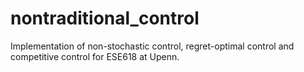 # nontraditional_control
Implementation of non-stochastic control, regret-optimal control and competitive control for ESE618 at Upenn.
